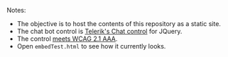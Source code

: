 Notes:
- The objective is to host the contents of this repository as a static site.
- The chat bot control is [Telerik's Chat control](https://docs.telerik.com/kendo-ui/api/javascript/ui/chat.html) for JQuery. 
- The control [meets WCAG 2.1 AAA](https://docs.telerik.com/kendo-ui/accessibility/section-508-wcag).
- Open ``embedTest.html`` to see how it currently looks.
